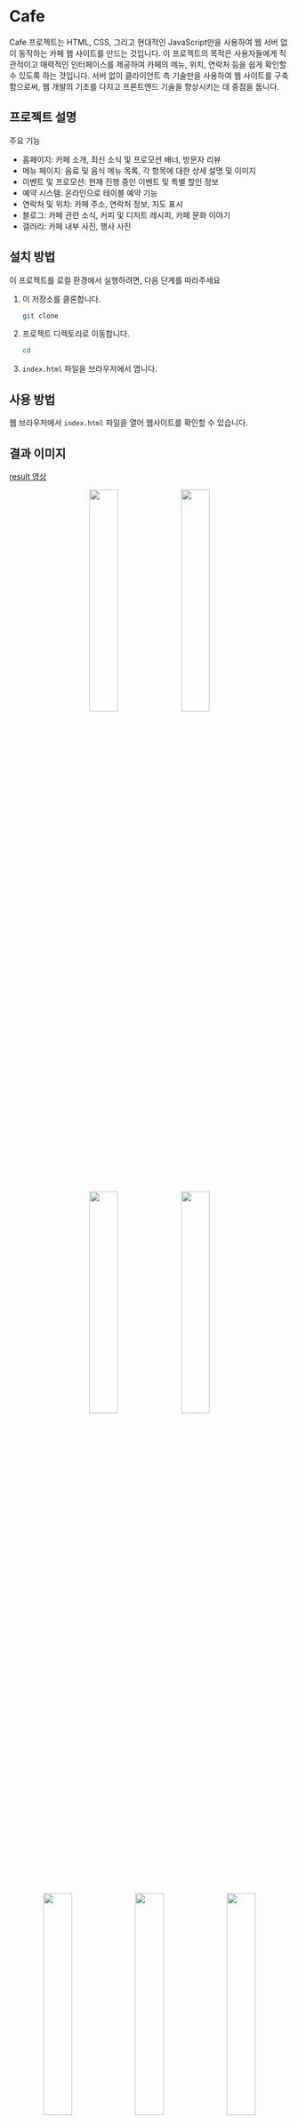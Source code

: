 # Cafe

Cafe 프로젝트는 HTML, CSS, 그리고 현대적인 JavaScript만을 사용하여 웹 서버 없이 동작하는 카페 웹 사이트를 만드는 것입니다. 이 프로젝트의 목적은 사용자들에게 직관적이고 매력적인 인터페이스를 제공하여 카페의 메뉴, 위치, 연락처 등을 쉽게 확인할 수 있도록 하는 것입니다. 서버 없이 클라이언트 측 기술만을 사용하여 웹 사이트를 구축함으로써, 웹 개발의 기초를 다지고 프론트엔드 기술을 향상시키는 데 중점을 둡니다.

## 프로젝트 설명

주요 기능
- 홈페이지: 카페 소개, 최신 소식 및 프로모션 배너, 방문자 리뷰
- 메뉴 페이지: 음료 및 음식 메뉴 목록, 각 항목에 대한 상세 설명 및 이미지
- 이벤트 및 프로모션: 현재 진행 중인 이벤트 및 특별 할인 정보
- 예약 시스템: 온라인으로 테이블 예약 기능
- 연락처 및 위치: 카페 주소, 연락처 정보, 지도 표시
- 블로그: 카페 관련 소식, 커피 및 디저트 레시피, 카페 문화 이야기
- 갤러리: 카페 내부 사진, 행사 사진

## 설치 방법

이 프로젝트를 로컬 환경에서 실행하려면, 다음 단계를 따라주세요

1. 이 저장소를 클론합니다.
   ```bash
   git clone 
   ```
2. 프로젝트 디렉토리로 이동합니다.
   ```bash
   cd 
   ```
3. `index.html` 파일을 브라우저에서 엽니다.


## 사용 방법
웹 브라우저에서 `index.html` 파일을 열어 웹사이트를 확인할 수 있습니다.


## 결과 이미지

[result 영상](./result/result.mov)

<p align="center"> 
   <img src="./result/result_home.png" align="center" width="32%">
   <img src="./result/result_menu.png" align="center" width="32%">
</p>

<p align="center"> 
   <img src="./result/result_event.png" align="center" width="32%">
   <img src="./result/result_reservation.png" align="center" width="32%">
</p>
<p align="center"> 

   <img src="./result/result_contact.png" align="center" width="32%">
   <img src="./result/result_blog.png" align="center" width="32%">
   <img src="./result/result_gallery.png" align="center" width="32%">
</p>


## 사용 기술
- HTML
- CSS
- Modern JavaScript (ES6+)


## 프로젝트 구조

```plaintext
Cafe/
│
├── index.html          # 홈페이지
├── menu.html           # 메뉴 페이지
├── events.html         # 이벤트 및 프로모션 페이지
├── reservation.html    # 예약 시스템 페이지
├── contact.html        # 연락처 및 위치 페이지
├── blog.html           # 블로그 페이지
├── gallery.html        # 갤러리 페이지
│
├── css/
│   ├── style.css       # 공통 스타일
│   ├── home.css        # 홈페이지 스타일
│   ├── menu.css        # 메뉴 페이지 스타일
│   ├── events.css      # 이벤트 페이지 스타일
│   ├── reservation.css # 예약 시스템 스타일
│   ├── contact.css     # 연락처 페이지 스타일
│   ├── blog.css        # 블로그 페이지 스타일
│   └── gallery.css     # 갤러리 페이지 스타일
│
└── js/
    ├── main.js         # 공통 스크립트
    ├── home.js         # 홈페이지 스크립트
    ├── menu.js         # 메뉴 페이지 스크립트
    ├── events.js       # 이벤트 페이지 스크립트
    ├── reservation.js  # 예약 시스템 스크립트
    ├── contact.js      # 연락처 페이지 스크립트
    ├── blog.js         # 블로그 페이지 스크립트
    └── gallery.js      # 갤러리 페이지 스크립트
```

### 설명

- **index.html:** 홈페이지, 카페 소개, 최신 소식 및 프로모션 배너, 방문자 리뷰를 포함합니다.
- **menu.html:** 카페의 음료 및 음식 메뉴 목록, 각 항목에 대한 상세 설명 및 이미지를 포함합니다.
- **events.html:** 현재 진행 중인 이벤트 및 특별 할인 정보를 제공합니다.
- **reservation.html:** 온라인 테이블 예약 기능을 포함합니다.
- **contact.html:** 카페의 주소, 연락처 정보, 지도 표시 기능을 제공합니다.
- **blog.html:** 카페 관련 소식, 커피 및 디저트 레시피, 카페 문화 이야기를 포함합니다.
- **gallery.html:** 카페 내부 사진 및 행사 사진을 포함합니다.

- **css/:** 스타일 시트 디렉토리로, 각 페이지의 스타일 시트를 포함합니다.
  - **style.css:** 공통 스타일 시트입니다.
  - **home.css, menu.css, events.css, reservation.css, contact.css, blog.css, gallery.css:** 각 페이지별 스타일 시트입니다.

- **js/:** 스크립트 디렉토리로, 각 페이지의 JavaScript 파일을 포함합니다.
  - **main.js:** 공통 스크립트 파일입니다.
  - **home.js, menu.js, events.js, reservation.js, contact.js, blog.js, gallery.js:** 각 페이지별 스크립트 파일입니다.



## 규칙

#### 코딩 컨벤션

1. **파일 및 디렉토리 구조**
   - 파일명은 소문자와 하이픈(-)을 사용합니다. 예: `index.html`, `style.css`, `script.js`
   - 디렉토리명은 소문자와 하이픈(-)을 사용합니다.

2. **HTML**
   - 들여쓰기는 2칸을 사용합니다.
   - 속성명은 소문자를 사용하며, 값은 큰따옴표("")로 감쌉니다.
   - 자주 사용되는 HTML 구조를 주석으로 표시합니다.

3. **CSS**
   - 들여쓰기는 2칸을 사용합니다.
   - 클래스명은 소문자와 하이픈(-)을 사용합니다. 예: `.todo-item`, `.completed`
   - CSS 속성은 알파벳 순으로 정렬합니다.

4. **JavaScript**
   - 들여쓰기는 2칸을 사용합니다.
   - 변수명은 카멜케이스(camelCase)를 사용합니다. 예: `todoItem`, `completedTasks`
   - 함수명은 동사로 시작하며, 카멜케이스를 사용합니다. 예: `addTodoItem()`, `deleteTodoItem()`
   - 한 줄의 길이는 80자를 넘지 않도록 합니다.
   - ES6+ 문법을 사용합니다. 예: `const`, `let`, 화살표 함수 등

5. **주석**
   - 중요한 코드 블록에는 주석을 추가하여 설명합니다.
   - 주석은 코드 위에 추가하며, 여러 줄 주석을 사용합니다.

```javascript
/**
 * 할 일 목록에 새로운 할 일을 추가하는 함수
 * @param {string} todoText - 추가할 할 일 텍스트
 */
function addTodoItem(todoText) {
  // 할 일 추가 로직
}
```

#### git commit message 규칙

1. **커밋 메시지 구조**
- 제목: 50자 이내로 간결하게 작성
- 본문: 선택 사항, 변경 사항에 대한 자세한 설명
- 꼬리말: 이슈 트래킹 번호 (선택 사항)

2. **타입**
- `feat`: 새로운 기능 추가
- `fix`: 버그 수정
- `docs`: 문서 수정
- `style`: 코드 포맷팅, 세미콜론 누락 등 코드 변경이 없는 경우
- `refactor`: 코드 리팩토링 (기능 변경 없이 코드 구조 개선)
- `test`: 테스트 추가, 테스트 리팩토링
- `chore`: 빌드 업무, 패키지 매니저 설정 등

3. **예시**

```
feat(homepage): add hero section

Added hero section with background image and call-to-action button.
The section is responsive and adjusts to various screen sizes.

Resolves: #123
```


#### 규칙 설정
- 모든 기능 추가는 새로운 브랜치에서 작업합니다.
- 커밋 메시지는 명확하고 간결하게 작성합니다.
- 주요 변경 사항마다 PR(pull request)를 생성하고, 코드 리뷰를 받습니다.


## 기여 방법

1. 이 저장소를 포크합니다.
2. 새로운 브랜치를 생성합니다.
   ```bash
   git checkout -b feature/새로운기능
   ```
3. 변경 사항을 커밋합니다.
   ```bash
   git commit -m 'Add 새로운 기능'
   ```
4. 브랜치에 푸시합니다.
   ```bash
   git push origin feature/새로운기능
   ```
5. 풀 리퀘스트를 생성합니다.


## 라이센스

이 프로젝트는 MIT 라이센스를 따릅니다. 자세한 내용은 `[LICENSE](./LICENSE)` 파일을 참고하세요.

